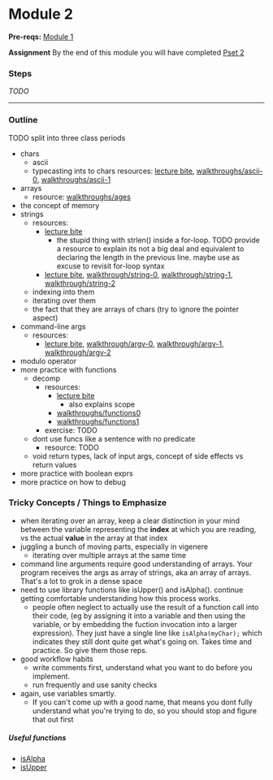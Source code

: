 # Module 2

**Pre-reqs:** [Module 1]()

**Assignment** By the end of this module you will have completed [Pset 2]()

### Steps

*TODO*

***

### Outline

TODO split into three class periods

* chars
  * ascii 
  * typecasting ints to chars
    resources: [lecture bite](http://cdn.cs50.net/2015/fall/lectures/2/m/notes2m/notes2m.html#typecasting), [walkthroughs/ascii-0](), [walkthroughs/ascii-1]()
* arrays
  * resource: [walkthroughs/ages](https://www.youtube.com/watch?v=dYVU9nFYybU&list=PLhQjrBD2T380sc-fXwl1sviA-twxFduVU) 
* the concept of memory
* strings
  * resources: 
    * [lecture bite](http://cdn.cs50.net/2015/fall/lectures/2/m/notes2m/notes2m.html#representing_strings)
      * the stupid thing with strlen() inside a for-loop. TODO provide a resource to explain its not a big deal and equivalent to declaring the length in the previous line. maybe use as excuse to revisit for-loop syntax
    * [lecture bite](http://cdn.cs50.net/2015/fall/lectures/2/w/notes2w/notes2w.html#more_on_strings), [walkthrough/string-0](), [walkthrough/string-1](), [walkthrough/string-2]()
  * indexing into them
  * iterating over them
  * the fact that they are arrays of chars (try to ignore the pointer aspect)
* command-line args
  * resources:
    * [lecture bite](http://cdn.cs50.net/2015/fall/lectures/2/w/notes2w/notes2w.html#command_line_arguments), [walkthrough/argv-0](), [walkthrough/argv-1](), [walkthrough/argv-2]()
* modulo operator
* more practice with functions
  * decomp 
    * resources: 
      * [lecture bite](http://cdn.cs50.net/2015/fall/lectures/2/m/notes2m/notes2m.html)
        * also explains scope
      * [walkthroughs/functions0]()
      * [walkthroughs/functions1]()
    * exercise: TODO
  * dont use funcs like a sentence with no predicate
    * resource: TODO
  * void return types, lack of input args, concept of side effects vs return values
* more practice with boolean exprs
* more practice on how to debug

### Tricky Concepts / Things to Emphasize
* when iterating over an array, keep a clear distinction in your mind between the variable representing 
the **index** at which you are reading, vs the actual **value** in the array at that index
* juggling a bunch of moving parts, especially in vigenere
  * iterating over multiple arrays at the same time
* command line arguments require good understanding of arrays. Your program receives the args as array of strings, aka an array of arrays. That's a lot to grok in a dense space
* need to use library functions like isUpper() and isAlpha(). continue getting comfortable understanding how this process works.
  * people often neglect to actually use the result of a function call into their code, (eg by assigning it into a variable and then using the variable, or by embedding the fuction invocation into a larger expression). They just have a single line like `isAlpha(myChar);` which indicates they still dont quite get what's going on. Takes time and practice. So give them those reps.
* good workflow habits
  * write comments first, understand what you want to do before you implement.
  * run frequently and use sanity checks
* again, use variables smartly. 
  * If you can't come up with a good name, that means you dont fully understand what you're trying to do, so you should stop and figure that out first
 
##### Useful functions
* [isAlpha](https://reference.cs50.net/ctype.h/isalpha)
* [isUpper](https://reference.cs50.net/ctype.h/isupper)
  
